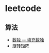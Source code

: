 # leetcode

## 算法

- [数独 -- 填充数独](https://github.com/lin-123/Javascript/issues/1)
- [旋转矩阵](https://github.com/lin-123/Javascript/issues/2)